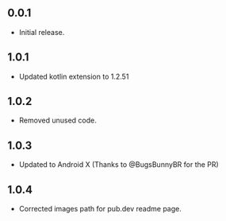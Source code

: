 ## 0.0.1

* Initial release.

## 1.0.1

* Updated kotlin extension to 1.2.51

## 1.0.2

* Removed unused code.

## 1.0.3

* Updated to Android X (Thanks to @BugsBunnyBR for the PR)

## 1.0.4

* Corrected images path for pub.dev readme page.